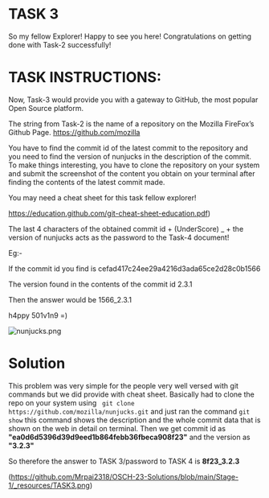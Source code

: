 # TASK 3

So my fellow Explorer! Happy to see you here! Congratulations on getting done with Task-2 successfully!

# TASK INSTRUCTIONS:

Now, Task-3 would provide you with a gateway to GitHub, the most popular Open Source platform.

The string from Task-2 is the name of a repository on the Mozilla FireFox’s Github Page. https://github.com/mozilla

You have to find the commit id of the latest commit to the repository and you need to find the version of nunjucks in the description of the commit. To make things interesting, you have to clone the repository on your system and submit the screenshot of the content you obtain on your terminal after finding the contents of the latest commit made.

You may need a cheat sheet for this task fellow explorer!

https://education.github.com/git-cheat-sheet-education.pdf)

The last 4 characters of the obtained commit id + (UnderScore) _ + the version of nunjucks acts as the password to the Task-4 document! 

Eg:-

If the commit id you find is cefad417c24ee29a4216d3ada65ce2d28c0b1566

The version found in the contents of the commit id 2.3.1

Then the answer would be 1566_2.3.1

h4ppy 501v1n9 =)

![nunjucks.png](:)

# Solution
This problem was very simple for the people very well versed with git commands but we did provide with cheat sheet. Basically had to clone the repo on your system using ``` git clone https://github.com/mozilla/nunjucks.git```  and just ran the command ``` git show ```  this command shows the description and the whole commit data that is shown on the web in detail on terminal. Then we get commit id as **"ea0d6d5396d39d9eed1b864febb36fbeca908f23"** and the version as **"3.2.3"**

So therefore the answer to TASK 3/password to TASK 4 is **8f23_3.2.3**



(https://github.com/Mrpai2318/OSCH-23-Solutions/blob/main/Stage-1/_resources/TASK3.png)

